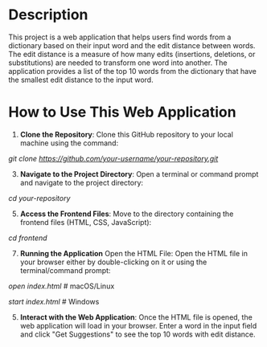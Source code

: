 # Description
This project is a web application that helps users find words from a dictionary based on their input word and the edit distance between words. The edit distance is a measure of how many edits (insertions, deletions, or substitutions) are needed to transform one word into another. The application provides a list of the top 10 words from the dictionary that have the smallest edit distance to the input word.

# How to Use This Web Application
1. **Clone the Repository**:
Clone this GitHub repository to your local machine using the command:

*git clone https://github.com/your-username/your-repository.git*

3. **Navigate to the Project Directory**:
Open a terminal or command prompt and navigate to the project directory:

*cd your-repository*

5. **Access the Frontend Files**:
Move to the directory containing the frontend files (HTML, CSS, JavaScript):

*cd frontend*

7. **Running the Application**
Open the HTML File:
Open the HTML file in your browser either by double-clicking on it or using the terminal/command prompt:

*open index.html*   # macOS/Linux

*start index.html*  # Windows

5. **Interact with the Web Application**:
Once the HTML file is opened, the web application will load in your browser.
Enter a word in the input field and click "Get Suggestions" to see the top 10 words with edit distance.
